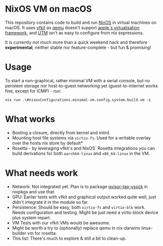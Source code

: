 # NixOS VM on macOS

This repository contains code to build and run [NixOS](https://nixos.org) in virtual machines on macOS. It uses [vfkit](https://github.com/crc-org/vfkit) as [qemu](https://www.qemu.org/) doesn't support [apple´s virtualisation framework](https://developer.apple.com/documentation/virtualization), and [UTM](https://mac.getutm.app/) isn't as easy to configure from nix expressions.

It is currently not much more than a quick weekend hack and therefore **experimental**, neither stable nor feature-complete - but fun & promising!

# Usage

To start a non-graphical, rather minimal VM with a serial console, but no peristent storage nor host-to-guest networking yet (guest-to-internet works fine, except for ICMP) - run:

``` shellsession
nix run .\#nixosConfigurations.minimal-vm.config.system.build.vm -L
```

# What works

* Booting a closure, directly from kernel and initrd.
* Mounting host file systems
  via `virtio-fs`. Used for a writable overlay over the hosts nix store by default*
* Rosetta - by leveraging vfkit´s and NixOS´ Rosetta integrations you can build derivations for both `aarch64-linux` and `x86_64-linux` in the VM.

# What needs work

* Network: Not integrated yet. Plan is to package [gvisor-tap-vsock](https://github.com/containers/gvisor-tap-vsock) in nixpkgs and use that.
* GPU: Earlier tests with vfkit and graphical output worked quite well,
  just didn't integrate it in the module so far.
* Persistence: Should be easy, both `virtio-fs` and `virtio-blk` work.  Needs configuration and testing. Might be just need a virtio block device plus system repart.
* VM Tests with our vfkit VMs would be awesome.
* Might be worth a try to (optionally) replace qemu in nix-darwins linux-builder vm for rosetta.
* This list: There's much to explore & still a bit to clean-up.
